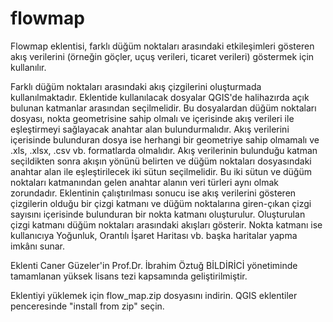 # flowmap
Flowmap eklentisi, farklı düğüm noktaları arasındaki etkileşimleri gösteren akış verilerini (örneğin göçler, uçuş verileri, ticaret verileri) göstermek için kullanılır.

Farklı düğüm noktaları arasındaki akış çizgilerini oluşturmada kullanılmaktadır. Eklentide kullanılacak dosyalar QGIS'de halihazırda açık bulunan katmanlar arasından seçilmelidir. Bu dosyalardan düğüm noktaları dosyası, nokta geometrisine sahip olmalı ve içerisinde akış verileri ile eşleştirmeyi sağlayacak anahtar alan bulundurmalıdır. Akış verilerini içerisinde bulunduran dosya ise herhangi bir geometriye sahip olmamalı ve .xls, .xlsx, .csv vb. formatlarda olmalıdır. Akış verilerinin bulunduğu katman seçildikten sonra akışın yönünü belirten ve düğüm noktaları dosyasındaki anahtar alan ile eşleştirilecek iki sütun seçilmelidir. Bu iki sütun ve düğüm noktaları katmanından gelen anahtar alanın veri türleri aynı olmak zorundadır. Eklentinin çalıştırılması sonucu ise akış verilerini gösteren çizgilerin olduğu bir çizgi katmanı ve düğüm noktalarına giren-çıkan çizgi sayısını içerisinde bulunduran bir nokta katmanı oluşturulur. Oluşturulan çizgi katmanı düğüm noktaları arasındaki akışları gösterir. Nokta katmanı ise kullanıcıya Yoğunluk, Orantılı İşaret Haritası vb. başka haritalar yapma imkânı sunar.

Eklenti Caner Güzeler'in Prof.Dr. İbrahim Öztuğ BİLDİRİCİ yönetiminde tamamlanan yüksek lisans tezi kapsamında geliştirilmiştir. 

Eklentiyi yüklemek için flow_map.zip dosyasını indirin. QGIS eklentiler penceresinde "install from zip" seçin.
